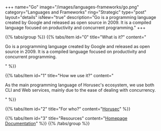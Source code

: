 +++
name="Go"
image="/images/languages-frameworks/go.png"
category="Languages and Frameworks"
ring="Strategic"
type="post"
layout="details"
isNew="true"
description="Go is a programming language created by Google and released as open source in 2009. It is a compiled language focused on productivity and concurrent programming."
+++

{{% tabs/group %}}
  {{% tabs/item id="0" title="What is it?" content="<p>Go is a programming language created by Google and released as open source in 2009. It is a compiled language focused on productivity and concurrent programming.</p>" %}}
  
  {{% tabs/item id="1" title="How we use it?" content="<p>As the main programming language of Horusec's ecosystem, we use both CLI and Web services, mainly due to the ease of dealing with concurrency.</p>" %}}
  
  {{% tabs/item id="2" title="For who?" content="<a href='https://horusec.io/site/'>Horusec</a>" %}}

  {{% tabs/item id="3" title="Resources" content="<a href='https://golang.org/'>Homepage</a> <br /> <a href='https://golang.org/doc/'>Documentation</a>" %}}
{{% /tabs/group %}}